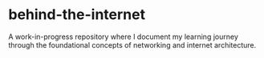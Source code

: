 # behind-the-internet
A work-in-progress repository where I document my learning journey through the foundational concepts of networking and internet architecture. 
